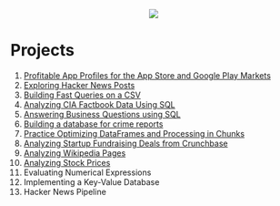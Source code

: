 <p align="center">
  <img src="https://github.com/lis-r-barreto/Data-Engineering/blob/main/data-engineering-cover.png" >
</p>

# Projects

1. [Profitable App Profiles for the App Store and Google Play Markets](https://github.com/lis-r-barreto/Data-Engineering/blob/main/01_Profitable_App_Profiles_for_the_App_Store_and_Google_Play_Markets.ipynb)
2. [Exploring Hacker News Posts](https://github.com/lis-r-barreto/Data-Engineering/blob/main/02_Exploring_Hacker_News_Posts.ipynb)
3. [Building Fast Queries on a CSV](https://github.com/lis-r-barreto/Data-Engineering/blob/main/03_Building_Fast_Queries_on_a_CSV.ipynb)
4. [Analyzing CIA Factbook Data Using SQL](https://github.com/lis-r-barreto/Data-Engineering/blob/main/04_Analyzing_CIA_Factbook_Data_Using_SQL.ipynb)
5. [Answering Business Questions using SQL](https://github.com/lis-r-barreto/Data-Engineering/blob/main/05_Answering_Business_Questions_using_SQL.ipynb)
6. [Building a database for crime reports](https://github.com/lis-r-barreto/Data-Engineering/blob/main/06_Building_a_PostgreSQL_database_for_crime_reports.ipynb)
7. [Practice Optimizing DataFrames and Processing in Chunks](https://github.com/lis-r-barreto/Data-Engineering/blob/main/07_Practice_Optimizing_DataFrames_and_Processing_in_Chunks.ipynb)
8. [Analyzing Startup Fundraising Deals from Crunchbase](https://github.com/lis-r-barreto/Data-Engineering/blob/main/08_Analyzing_Startup_Fundraising_Deals_from_Crunchbase.ipynb)
9. [Analyzing Wikipedia Pages](https://github.com/lis-r-barreto/Data-Engineering/blob/main/09_Analyzing_Wikipedia_Pages.ipynb)
10. [Analyzing Stock Prices](https://github.com/lis-r-barreto/Data-Engineering/blob/main/10_Analyzing_Stock_Prices.ipynb)
11. Evaluating Numerical Expressions
12. Implementing a Key-Value Database
13. Hacker News Pipeline
